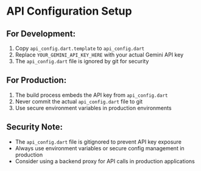 # API Configuration Setup

## For Development:
1. Copy `api_config.dart.template` to `api_config.dart`
2. Replace `YOUR_GEMINI_API_KEY_HERE` with your actual Gemini API key
3. The `api_config.dart` file is ignored by git for security

## For Production:
1. The build process embeds the API key from `api_config.dart`
2. Never commit the actual `api_config.dart` file to git
3. Use secure environment variables in production environments

## Security Note:
- The `api_config.dart` file is gitignored to prevent API key exposure
- Always use environment variables or secure config management in production
- Consider using a backend proxy for API calls in production applications
